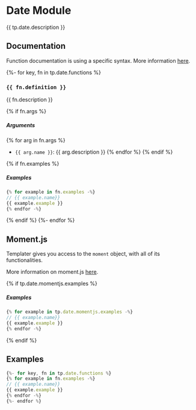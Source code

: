 # Date Module

{{ tp.date.description }}

<!-- toc -->

## Documentation

Function documentation is using a specific syntax. More information [here](../../syntax.md#function-documentation-syntax).

{%- for key, fn in tp.date.functions %}
### `{{ fn.definition }}` 

{{ fn.description }}

{% if fn.args %}
##### Arguments

{% for arg in fn.args %}
- `{{ arg.name }}`: {{ arg.description }}
{% endfor %}
{% endif %}

{% if fn.examples %}
##### Examples

```javascript
{% for example in fn.examples -%}
// {{ example.name}}
{{ example.example }}
{% endfor -%}
```
{% endif %}
{%- endfor %}

## Moment.js

Templater gives you access to the `moment` object, with all of its functionalities.

More information on moment.js [here](https://momentjs.com/docs/#/displaying/).

{% if tp.date.momentjs.examples %}
##### Examples

```javascript
{% for example in tp.date.momentjs.examples -%}
// {{ example.name}}
{{ example.example }}
{% endfor -%}
```
{% endif %}

## Examples

```javascript
{%- for key, fn in tp.date.functions %}
{% for example in fn.examples -%}
// {{ example.name}}
{{ example.example }}
{% endfor -%}
{%- endfor %}
```